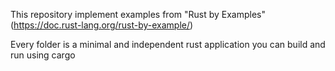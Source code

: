 This repository implement examples from "Rust by Examples" (https://doc.rust-lang.org/rust-by-example/)

Every folder is a minimal and independent rust application you can build and run using cargo